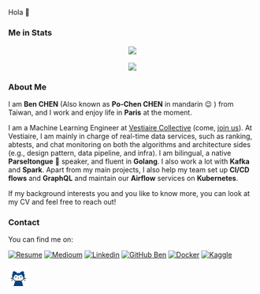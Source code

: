 Hola 👋

### Me in Stats



<div align="center">
    <p>
        <a href="https://github.com/benbenbang">
            <img align="center" src="https://github-readme-stats.fortist.app/api?username=benbenbang&count_private=true&show_icons=true&theme=ayu-mirage&repo=github-readme-stats" />
        </a>
    </p>
    <p>
        <a href="https://github.com/benbenbang">
            <img align="center" src="https://github-readme-stats.fortist.app/api/top-langs/?username=benbenbang&langs_count=10&hide=html,javascript,jupyter%20notebook,objective-c,groff,makefile,tsql,matlab,c,c++,css,less,TeX,M4,PHP&layout=compact&theme=ayu-mirage" />
        </a>
    </p>
</div>


### About Me

I am **Ben CHEN** (Also known as **Po-Chen CHEN** in mandarin 😉 ) from Taiwan, and I work and enjoy life in **Paris** at the moment. 

I am a Machine Learning Engineer at [Vestiaire Collective](https://us.vestiairecollective.com) (come, [join us](https://us.vestiairecollective.com/about/join-us/)). At Vestiaire, I am mainly in charge of real-time data services, such as ranking, abtests, and chat monitoring on both the algorithms and architecture sides (e.g., design pattern, data pipeline, and infra). I am bilingual, a native **Parseltongue** 🐍 speaker, and fluent in **Golang**. I also work a lot with **Kafka** and **Spark**. Apart from my main projects, I also help my team set up **CI/CD flows** and **GraphQL** and maintain our **Airflow** services on **Kubernetes**.

If my background interests you and you like to know more, you can look at my CV and feel free to reach out!



### Contact

You can find me on:

[![Resume](https://img.shields.io/badge/Resume-222222?style=flat-square&logo=appveyor&logoColor=important&link=https://github.com/benbenbang/benbenbang/blob/master/resume/latest.pdf)](https://github.com/benbenbang/benbenbang/blob/master/resume/latest.pdf)
[![Medioum](https://img.shields.io/badge/medium-%40benbenbang-yellowgreen)](https://medium.com/@benbenbang)
[![Linkedin](https://img.shields.io/badge/-LinkedIn-222222?style=flat-square&logo=Linkedin&logoColor=yellowgreen&link=https://www.linkedin.com/in/benbenbang/)](https://www.linkedin.com/in/benbenbang/)
[![GitHub Ben](https://img.shields.io/github/followers/benbenbang?label=follow&style=social)](https://github.com/benbenbang?tab=followers)
[![Docker](https://img.shields.io/badge/DockerHub-222222?style=flat-square&logo=Docker&logoColor=blueviolet&link=https://hub.docker.com/u/benbenbang)](https://hub.docker.com/u/benbenbang)
[![Kaggle](https://img.shields.io/badge/Kaggle-222222?style=flat-square&logo=Kaggle&logoColor=blue&link=https://www.kaggle.com/benbenbang)](https://www.kaggle.com/benbenbang)

<img src="./src/mona-whisper.gif" alt="mona-whisper" style="zoom:33%;" />
